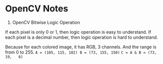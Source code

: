 # OpenCV Notes

1. OpenCV Bitwise Logic Operation
  
  If each pixel is only 0 or 1, then logic operation is easy to understand.
  If each pixel is a decimal number, then logic operation is hard to understand.
  
  Because for each colored image, it has RGB, 3 channels. And the range is from 0 to 255. 
  `A = (105, 115, 102) B = (73, 155, 150)`
  `C = A & B = (73,  19,   6)`
